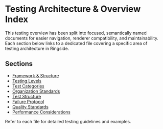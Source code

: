 # Testing Architecture & Overview Index

This testing overview has been split into focused, semantically named documents for easier navigation, renderer compatibility, and maintainability. Each section below links to a dedicated file covering a specific area of testing architecture in Ringside.

## Sections
- [Framework & Structure](framework-structure.md)
- [Testing Levels](testing-levels.md)
- [Test Categories](test-categories.md)
- [Organization Standards](organization-standards.md)
- [Test Structure](test-structure.md)
- [Failure Protocol](failure-protocol.md)
- [Quality Standards](quality-standards.md)
- [Performance Considerations](performance-considerations.md)

Refer to each file for detailed testing guidelines and examples.

